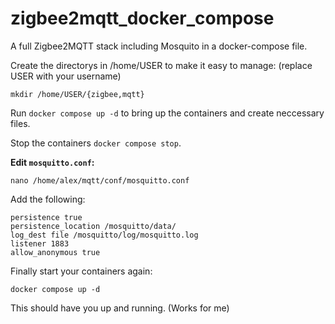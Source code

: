 # zigbee2mqtt_docker_compose
A full Zigbee2MQTT stack including Mosquito in a docker-compose file.

Create the directorys in /home/USER to make it easy to manage:
(replace USER with your username)
```
mkdir /home/USER/{zigbee,mqtt}
```

Run ```docker compose up -d``` to bring up the containers and create neccessary files.

Stop the containers ```docker compose stop```.

**Edit ```mosquitto.conf```:**
```
nano /home/alex/mqtt/conf/mosquitto.conf
```

Add the following:
```
persistence true
persistence_location /mosquitto/data/
log_dest file /mosquitto/log/mosquitto.log
listener 1883
allow_anonymous true
```

Finally start your containers again:
```
docker compose up -d
```

This should have you up and running. (Works for me)
